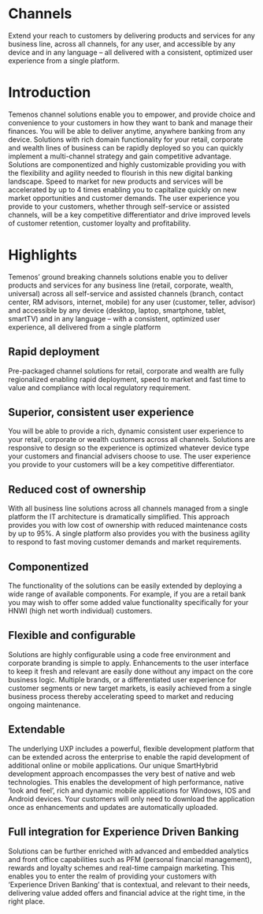 #   Channels
Extend your reach to customers by delivering products and services for any business line, across all channels, for any user, and accessible by any device and in any language – all delivered with a consistent, optimized user experience from a single platform.

# Introduction
Temenos channel solutions enable you to empower, and provide choice and convenience to your customers in how they want to bank and manage their finances. You will be able to deliver anytime, anywhere banking from any device. Solutions with rich domain functionality for your retail, corporate and wealth lines of business can be rapidly deployed so you can quickly implement a multi-channel strategy and gain competitive advantage. Solutions are componentized and highly customizable providing you with the flexibility and agility needed to flourish in this new digital banking landscape. Speed to market for new products and services will be accelerated by up to 4 times enabling you to capitalize quickly on new market opportunities and customer demands. The user experience you provide to your customers, whether through self-service or assisted channels, will be a key competitive differentiator and drive improved levels of customer retention, customer loyalty and profitability.

# Highlights

Temenos’ ground breaking channels solutions enable you to deliver products and services for any business line (retail, corporate, wealth, universal) across all self-service and assisted channels (branch, contact center, RM advisors, internet, mobile) for any user (customer, teller, advisor) and accessible by any device (desktop, laptop, smartphone, tablet, smartTV) and in any language – with a consistent, optimized user experience, all delivered from a single platform

##  Rapid deployment

Pre-packaged channel solutions for retail, corporate and wealth are fully regionalized enabling rapid deployment, speed to market and fast time to value and compliance with local regulatory requirement.

##  Superior, consistent user experience

You will be able to provide a rich, dynamic consistent user experience to your retail, corporate or wealth customers across all channels. Solutions are responsive to design so the experience is optimized whatever device type your customers and financial advisers choose to use. The user experience you provide to your customers will be a key competitive differentiator.

##  Reduced cost of ownership

With all business line solutions across all channels managed from a single platform the IT architecture is dramatically simplified. This approach provides you with low cost of ownership with reduced maintenance costs by up to 95%. A single platform also provides you with the business agility to respond to fast moving customer demands and market requirements.


##  Componentized

The functionality of the solutions can be easily extended by deploying a wide range of available components. For example, if you are a retail bank you may wish to offer some added value functionality specifically for your HNWI (high net worth individual) customers.


##  Flexible and configurable

Solutions are highly configurable using a code free environment and corporate branding is simple to apply. Enhancements to the user interface to keep it fresh and relevant are easily done without any impact on the core business logic. Multiple brands, or a differentiated user experience for customer segments or new target markets, is easily achieved from a single business process thereby accelerating speed to market and reducing ongoing maintenance.

##  Extendable

The underlying UXP includes a powerful, flexible development platform that can be extended across the enterprise to enable the rapid development of additional online or mobile applications. Our unique SmartHybrid development approach encompasses the very best of native and web technologies. This enables the development of high performance, native ‘look and feel’, rich and dynamic mobile applications for Windows, IOS and Android devices. Your customers will only need to download the application once as enhancements and updates are automatically uploaded.

##  Full integration for Experience Driven Banking

Solutions can be further enriched with advanced and embedded analytics and front office capabilities such as PFM (personal financial management), rewards and loyalty schemes and real-time campaign marketing. This enables you to enter the realm of providing your customers with ‘Experience Driven Banking’ that is contextual, and relevant to their needs, delivering value added offers and financial advice at the right time, in the right place.
